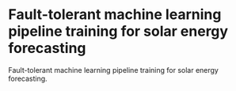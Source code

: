 # Fault-tolerant machine learning pipeline training for solar energy forecasting
Fault-tolerant machine learning pipeline training for solar energy forecasting.
